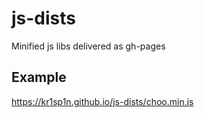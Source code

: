 # js-dists
Minified js libs delivered as gh-pages

## Example

https://kr1sp1n.github.io/js-dists/choo.min.js
